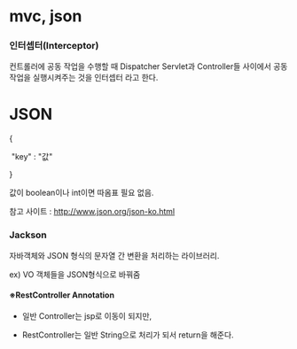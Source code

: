 # mvc, json



### 인터셉터(Interceptor)



컨트롤러에 공동 작업을 수행할 때 Dispatcher Servlet과 Controller들 사이에서 공동 작업을 실행시켜주는 것을 인터셉터 라고 한다.



# JSON

{

​	"key" : "값"

}



값이 boolean이나 int이면 따옴표 필요 없음.



참고 사이트 : http://www.json.org/json-ko.html



### Jackson

자바객체와 JSON 형식의 문자열 간 변환을 처리하는 라이브러리.

ex) VO 객체들을 JSON형식으로 바꿔줌





#### ※RestController Annotation

- 일반 Controller는 jsp로 이동이 되지만, 

- RestController는 일반 String으로 처리가 되서 return을 해준다.